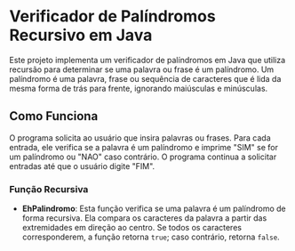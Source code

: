 # Verificador de Palíndromos Recursivo em Java

Este projeto implementa um verificador de palíndromos em Java que utiliza recursão para determinar se uma palavra ou frase é um palíndromo. Um palíndromo é uma palavra, frase ou sequência de caracteres que é lida da mesma forma de trás para frente, ignorando maiúsculas e minúsculas.

## Como Funciona

O programa solicita ao usuário que insira palavras ou frases. Para cada entrada, ele verifica se a palavra é um palíndromo e imprime "SIM" se for um palíndromo ou "NAO" caso contrário. O programa continua a solicitar entradas até que o usuário digite "FIM".

### Função Recursiva

- **EhPalindromo**: Esta função verifica se uma palavra é um palíndromo de forma recursiva. Ela compara os caracteres da palavra a partir das extremidades em direção ao centro. Se todos os caracteres corresponderem, a função retorna `true`; caso contrário, retorna `false`.
